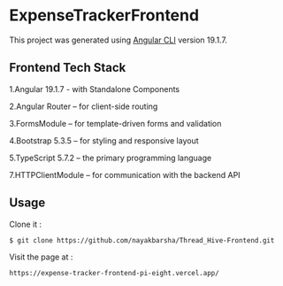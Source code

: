 # ExpenseTrackerFrontend

This project was generated using [Angular CLI](https://github.com/angular/angular-cli) version 19.1.7.

## Frontend Tech Stack

1.Angular 19.1.7 - with Standalone Components

2.Angular Router – for client-side routing

3.FormsModule – for template-driven forms and validation

4.Bootstrap 5.3.5 – for styling and responsive layout

5.TypeScript 5.7.2 – the primary programming language

7.HTTPClientModule – for communication with the backend API

## Usage

Clone it :

```
$ git clone https://github.com/nayakbarsha/Thread_Hive-Frontend.git
```

Visit the page at : 

```
https://expense-tracker-frontend-pi-eight.vercel.app/
```
